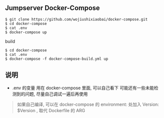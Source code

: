 ## Jumpserver Docker-Compose

```
$ git clone https://github.com/wojiushixiaobai/docker-compose.git
$ cd docker-compose
$ cat .env
$ docker-compose up
```

build
```
$ cd docker-compose
$ cat .env
$ docker-compose -f docker-compose-build.yml up
```
## 说明

- .env 的变量 用在 docker-compose 里面, 可以自己看下
可能还有一些未能检测到的问题, 尽量自己调试一遍后再使用

> 如果自己编译, 可以在 docker-compose 的 environment: 处加入 Version: $Version , 取代 Dockerfile 的 ARG

